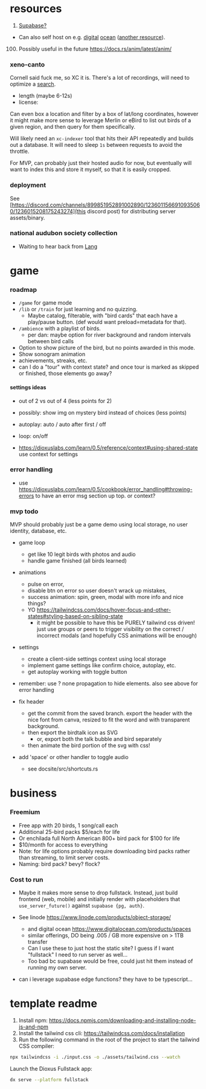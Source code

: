 # resources

1. [Supabase?]()

- Can also self host on e.g.
  [digital](https://docs.digitalocean.com/developer-center/hosting-supabase-on-digitalocean/)
  [ocean](https://www.youtube.com/watch?v=dDhy6pk282U) ([another
  resource](https://medium.com/@kelvinpompey.me/self-hosting-supabase-on-ubuntu-and-digital-ocean-9bff8a819250)).

100. Possibly useful in the future https://docs.rs/anim/latest/anim/

### xeno-canto

Cornell said fuck me, so XC it is. There's a lot of recordings, will need to
optimize a [search](https://xeno-canto.org/help/search).

- length (maybe 6-12s)
- license:

Can even box a location and filter by a box of lat/long coordinates, however it
might make more sense to leverage Merlin or eBird to list out birds of a given
region, and then query for them specifically.

Will likely need an `xc-indexer` tool that hits their API repeatedly and builds
out a database. It will need to sleep `1s` between requests to avoid the
throttle.

For MVP, can probably just their hosted audio for now, but eventually will want to index this and store it myself, so that it is easily cropped.

### deployment

See
[https://discord.com/channels/899851952891002890/1236011566910935060/1236015208175243274](this discord post) for distributing server assets/binary.

### national audubon society collection

- Waiting to hear back from [Lang](https://musicofnature.com/audubon-bird-songs/)

# game

### roadmap

- `/game` for game mode
- `/lib` or `/train` for just learning and no quizzing.
  - Maybe catalog, filterable, with "bird cards" that each have a play/pause button. (def would want preload=metadata for that).
- `/ambience` with a playlist of birds.
  - per dan: maybe option for river background and random intervals between bird calls
- Option to show picture of the bird, but no points awarded in this mode.
- Show sonogram animation
- achievements, streaks, etc.
- can I do a "tour" with context state? and once tour is marked as skipped or finished, those elements go away?

#### settings ideas

- out of 2 vs out of 4 (less points for 2)
- possibly: show img on mystery bird instead of choices (less points)
- autoplay: auto / auto after first / off
- loop: on/off

- https://dioxuslabs.com/learn/0.5/reference/context#using-shared-state use context for settings

### error handling

- use https://dioxuslabs.com/learn/0.5/cookbook/error_handling#throwing-errors
  to have an error msg section up top. or context?

### mvp todo

MVP should probably just be a game demo using local storage, no user identity, database, etc.

- game loop

  - get like 10 legit birds with photos and audio
  - handle game finished (all birds learned)

- animations

  - pulse on error,
  - disable btn on error so user doesn't wrack up mistakes,
  - success animation: spin, green, modal with more info and nice things?
  - YO https://tailwindcss.com/docs/hover-focus-and-other-states#styling-based-on-sibling-state
    - it might be possible to have this be PURELY tailwind css driven! just use
      groups or peers to trigger visibility on the correct / incorrect modals (and
      hopefully CSS animations will be enough)

- settings

  - create a client-side settings context using local storage
  - implement game settings like confirm choice, autoplay, etc.
  - get autoplay working with toggle button

- remember: use ? none propagation to hide elements. also see above for error handling

- fix header

  - get the commit from the saved branch. export the header with the nice font
    from canva, resized to fit the word and with transparent background.
  - then export the birdtalk icon as SVG
    - or, export both the talk bubble and bird separately
  - then animate the bird portion of the svg with css!

- add 'space' or other handler to toggle audio
  - see docsite/src/shortcuts.rs

# business

### Freemium

- Free app with 20 birds, 1 song/call each
- Additional 25-bird packs $5/each for life
- Or enchilada full North American 800+ bird pack for $100 for life
- $10/month for access to everything
- Note: for life options probably require downloading bird packs rather than streaming, to limit server costs.
- Naming: bird pack? bevy? flock?

### Cost to run

- Maybe it makes more sense to drop fullstack. Instead, just build frontend (web, mobile) and initially render with placeholders that `use_server_future()` against `supabase {pg, auth}`.

- See linode https://www.linode.com/products/object-storage/
  - and digital ocean https://www.digitalocean.com/products/spaces
  - similar offerings, DO being .005 / GB more expensive on > 1TB transfer
  - Can I use these to just host the static site? I guess if I want "fullstack" I need to run server as well...
  - Too bad bc supabase would be free, could just hit them instead of running my own server.
- can i leverage supabase edge functions? they have to be typescript...

# template readme

1. Install npm: https://docs.npmjs.com/downloading-and-installing-node-js-and-npm
2. Install the tailwind css cli: https://tailwindcss.com/docs/installation
3. Run the following command in the root of the project to start the tailwind CSS compiler:

```bash
npx tailwindcss -i ./input.css -o ./assets/tailwind.css --watch
```

Launch the Dioxus Fullstack app:

```bash
dx serve --platform fullstack
```
